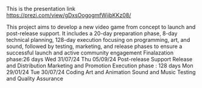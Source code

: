 This is the presentation link 
https://prezi.com/view/gDxsOogogmfWjibKKz08/

This project aims to develop a new video game from concept to launch and post-release support. 
It includes a 20-day preparation phase, 8-day technical planning, 128-day execution focusing on programming, art,
and sound, followed by testing, marketing, and release phases to ensure a successful launch and active community engagement
Finalazation phase:26 days   Wed 31/07/24  Thu 05/09/24
Post-release Support
Release and Distribution
Marketing and Promotion
Execution phase : 128 days  Mon 29/01/24 Tue 30/07/24
Coding
Art and Animation
Sound and Music
Testing and Quality Assurance
